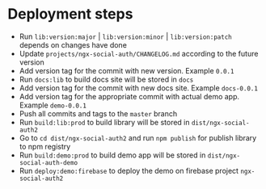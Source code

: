 # Deployment steps

- Run `lib:version:major` | `lib:version:minor` | `lib:version:patch` depends on changes have done
- Update `projects/ngx-social-auth/CHANGELOG.md` according to the future version
- Add version tag for the commit with new version. Example `0.0.1`
- Run `docs:lib` to build docs site will be stored in `docs`
- Add version tag for the commit with new docs site. Example `docs-0.0.1`
- Add version tag for the appropriate commit with actual demo app. Example `demo-0.0.1`
- Push all commits and tags to the `master` branch  
- Run `build:lib:prod` to build library will be stored in `dist/ngx-social-auth2`
- Go to `cd dist/ngx-social-auth2` and run `npm publish` for publish library to npm registry
- Run `build:demo:prod` to build demo app will be stored in `dist/ngx-social-auth-demo`
- Run `deploy:demo:firebase` to deploy the demo on firebase project `ngx-social-auth2`
